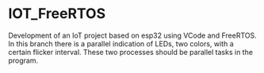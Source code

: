# IOT_FreeRTOS
Development of an IoT project based on esp32 using VCode and FreeRTOS.
In this branch there is a parallel indication of LEDs, two colors, with a certain flicker interval. These two processes should be parallel tasks in the program.